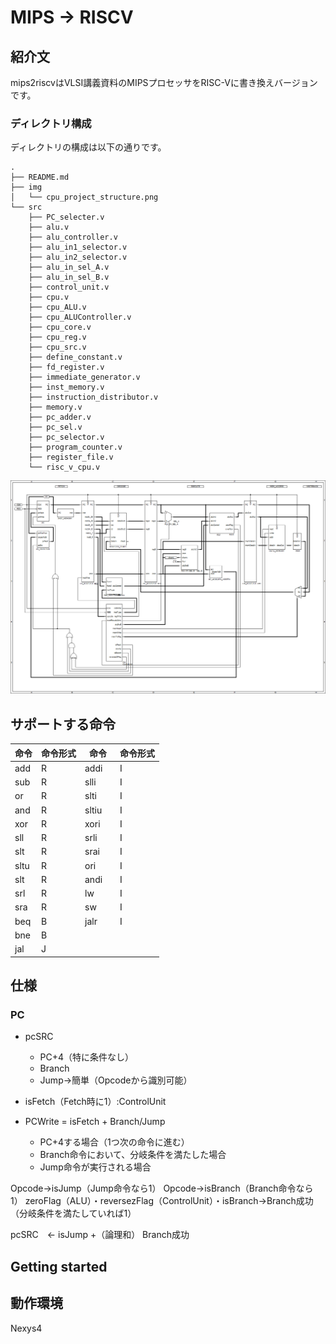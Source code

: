 
# MIPS → RISCV

## 紹介文
mips2riscvはVLSI講義資料のMIPSプロセッサをRISC-Vに書き換えバージョンです。

### ディレクトリ構成
ディレクトリの構成は以下の通りです。

```
.
├── README.md
├── img
│   └── cpu_project_structure.png
└── src
    ├── PC_selecter.v
    ├── alu.v
    ├── alu_controller.v
    ├── alu_in1_selector.v
    ├── alu_in2_selector.v
    ├── alu_in_sel_A.v
    ├── alu_in_sel_B.v
    ├── control_unit.v
    ├── cpu.v
    ├── cpu_ALU.v
    ├── cpu_ALUController.v
    ├── cpu_core.v
    ├── cpu_reg.v
    ├── cpu_src.v
    ├── define_constant.v
    ├── fd_register.v
    ├── immediate_generator.v
    ├── inst_memory.v
    ├── instruction_distributor.v
    ├── memory.v
    ├── pc_adder.v
    ├── pc_sel.v
    ├── pc_selector.v
    ├── program_counter.v
    ├── register_file.v
    └── risc_v_cpu.v
```

![回路図](img/cpu_project_structure.png)

## サポートする命令

| 命令 | 命令形式 | 命令　| 命令形式|
| -------- | -------- | -----| ----|
| add|R|addi|I|
| sub|R|slli|I|
| or|R|slti|I|
|and| R|sltiu|I|
|xor| R|xori|I|
|sll| R|srli|I|
|slt| R|srai|I|
|sltu| R|ori| I|
|slt| R|andi|I|
|srl|R|lw|I|
|sra|R|sw|I|
|beq|B|jalr|I|
|bne|B|
|jal|J|



## 仕様
### PC
* pcSRC
    * PC+4（特に条件なし）
    * Branch
    * Jump→簡単（Opcodeから識別可能）

* isFetch（Fetch時に1）:ControlUnit
* PCWrite = isFetch + Branch/Jump
    * PC+4する場合（1つ次の命令に進む）
    * Branch命令において、分岐条件を満たした場合
    * Jump命令が実行される場合

Opcode→isJump（Jump命令なら1）
Opcode→isBranch（Branch命令なら1）
zeroFlag（ALU）・reversezFlag（ControlUnit）・isBranch→Branch成功（分岐条件を満たしていれば1）

pcSRC　← isJump +（論理和） Branch成功

###

## Getting started


## 動作環境
Nexys4
